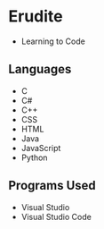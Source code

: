 # Erudite

+ Learning to Code

## Languages

+ C
+ C#
+ C++
+ CSS
+ HTML
+ Java
+ JavaScript
+ Python

## Programs Used

+ Visual Studio
+ Visual Studio Code
